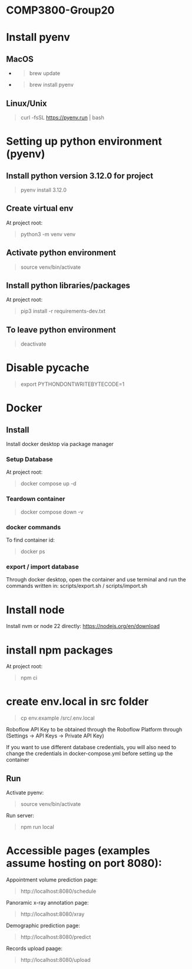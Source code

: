 # COMP3800-Group20

# Install pyenv

## MacOS
- >brew update
- >brew install pyenv

## Linux/Unix
>curl -fsSL https://pyenv.run | bash

# Setting up python environment (pyenv)

## Install python version 3.12.0 for project
>pyenv install 3.12.0

## Create virtual env
At project root:
>python3 -m venv venv

## Activate python environment
>source venv/bin/activate

## Install python libraries/packages
At project root:
>pip3 install -r requirements-dev.txt

## To leave python environment

>deactivate

# Disable __pycache__
>export PYTHONDONTWRITEBYTECODE=1

# Docker

## Install
Install docker desktop via package manager

### Setup Database
At project root:
>docker compose up -d

### Teardown container
>docker compose down -v

### docker commands
To find container id:
>docker ps

### export / import database
Through docker desktop, open the container and use terminal and run the commands written in: scripts/export.sh / scripts/import.sh

# Install node
Install nvm or node 22 directly: https://nodejs.org/en/download

# install npm packages
At project root:
>npm ci

# create env.local in src folder
>cp env.example /src/.env.local

Roboflow API Key to be obtained through the Roboflow Platform through (Settings -> API Keys -> Private API Key)<br>

If you want to use different database credentials, you will also need to change the credentials in docker-compose.yml before setting up the container

## Run
Activate pyenv:
>source venv/bin/activate<br>

Run server:
>npm run local

# Accessible pages (examples assume hosting on port 8080):

Appointment volume prediction page:
>http://localhost:8080/schedule<br>

Panoramic x-ray annotation page:
>http://localhost:8080/xray<br>

Demographic prediction page:
>http://localhost:8080/predict<br>

Records upload paage:
>http://localhost:8080/upload<br>
